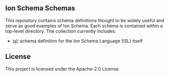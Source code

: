 ## Ion Schema Schemas

This repository contains schema definitions thought to be widely useful
and serve as good examples of Ion Schema.  Each schema is contained
within a top-level directory.  The collection currently includes:

* [isl](isl):  schema definition for the Ion Schema Language (ISL) itself

## License

This project is licensed under the Apache-2.0 License.

